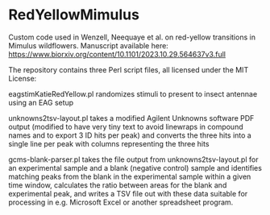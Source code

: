 # RedYellowMimulus
Custom code used in Wenzell, Neequaye et al. on red-yellow transitions in Mimulus wildflowers. Manuscript available here: https://www.biorxiv.org/content/10.1101/2023.10.29.564637v3.full

The repository contains three Perl script files, all licensed under the MIT License:

eagstimKatieRedYellow.pl randomizes stimuli to present to insect antennae using an EAG setup

unknowns2tsv-layout.pl takes a modified Agilent Unknowns software PDF output (modified to have very tiny text to avoid linewraps in compound names and to export 3 ID hits per peak) and converts the three hits into a single line per peak with columns representing the three hits

gcms-blank-parser.pl takes the file output from unknowns2tsv-layout.pl for an experimental sample and a blank (negative control) sample and identifies matching peaks from the blank in the experimental sample within a given time window, calculates the ratio between areas for the blank and experimental peak, and writes a TSV file out with these data suitable for processing in e.g. Microsoft Excel or another spreadsheet program.
